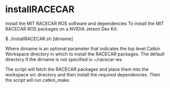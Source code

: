 # installRACECAR
Install the MIT RACECAR ROS software and dependencies
To install the MIT RACECAR ROS packages on a NVIDIA Jetson Dev Kit:

$ ./installRACECAR.sh [dirname]

Where dirname is an optional parameter that indicates the top level Catkin Workspace directory in which to install the RACECAR packages. The default directory if the dirname is not specified is ~/racecar-ws

The script will fetch the RACECAR packages and place them into the workspace src directory and then install the required dependencies. Then the script will run catkin_make.
